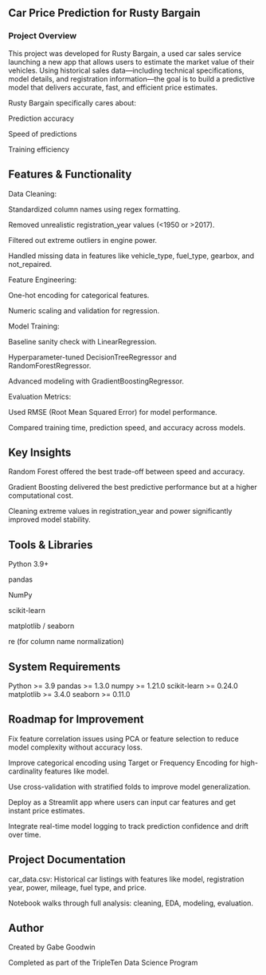 ## Car Price Prediction for Rusty Bargain
### Project Overview
This project was developed for Rusty Bargain, a used car sales service launching a new app that allows users to estimate the market value of their vehicles. Using historical sales data—including technical specifications, model details, and registration information—the goal is to build a predictive model that delivers accurate, fast, and efficient price estimates.

Rusty Bargain specifically cares about:

Prediction accuracy

Speed of predictions

Training efficiency

## Features & Functionality
Data Cleaning:

Standardized column names using regex formatting.

Removed unrealistic registration_year values (<1950 or >2017).

Filtered out extreme outliers in engine power.

Handled missing data in features like vehicle_type, fuel_type, gearbox, and not_repaired.

Feature Engineering:

One-hot encoding for categorical features.

Numeric scaling and validation for regression.

Model Training:

Baseline sanity check with LinearRegression.

Hyperparameter-tuned DecisionTreeRegressor and RandomForestRegressor.

Advanced modeling with GradientBoostingRegressor.

Evaluation Metrics:

Used RMSE (Root Mean Squared Error) for model performance.

Compared training time, prediction speed, and accuracy across models.

## Key Insights
Random Forest offered the best trade-off between speed and accuracy.

Gradient Boosting delivered the best predictive performance but at a higher computational cost.

Cleaning extreme values in registration_year and power significantly improved model stability.

## Tools & Libraries
Python 3.9+

pandas

NumPy

scikit-learn

matplotlib / seaborn

re (for column name normalization)

## System Requirements
Python >= 3.9
pandas >= 1.3.0
numpy >= 1.21.0
scikit-learn >= 0.24.0
matplotlib >= 3.4.0
seaborn >= 0.11.0


## Roadmap for Improvement
Fix feature correlation issues using PCA or feature selection to reduce model complexity without accuracy loss.

Improve categorical encoding using Target or Frequency Encoding for high-cardinality features like model.

Use cross-validation with stratified folds to improve model generalization.

Deploy as a Streamlit app where users can input car features and get instant price estimates.

Integrate real-time model logging to track prediction confidence and drift over time.

## Project Documentation
car_data.csv: Historical car listings with features like model, registration year, power, mileage, fuel type, and price.

Notebook walks through full analysis: cleaning, EDA, modeling, evaluation.

## Author
Created by Gabe Goodwin

Completed as part of the TripleTen Data Science Program
